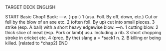 TARGET DECK
ENGLISH

START
Basic
Chop1
Back: —v. (-pp-) 1 (usu. Foll. By off, down, etc.) Cut or fell by the blow of an axe etc. 2 (often foll. By up) cut into small pieces. 3 strike (esp. A ball) with a short heavy edgewise blow. —n. 1 cutting blow. 2 thick slice of meat (esp. Pork or lamb) usu. Including a rib. 3 short chopping stroke in cricket etc. 4 (prec. By the) slang a = *sack1 n. 2. B killing or being killed. [related to *chap2]
END

